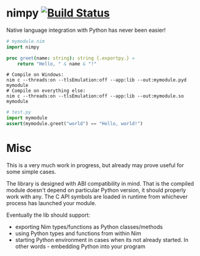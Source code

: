 # nimpy [![Build Status](https://travis-ci.org/yglukhov/nimpy.svg?branch=master)](https://travis-ci.org/yglukhov/nimpy)

Native language integration with Python has never been easier!

```nim
# mymodule.nim
import nimpy

proc greet(name: string): string {.exportpy.} =
    return "Hello, " & name & "!"
```

```
# Compile on Windows:
nim c --threads:on --tlsEmulation:off --app:lib --out:mymodule.pyd mymodule
# Compile on everything else:
nim c --threads:on --tlsEmulation:off --app:lib --out:mymodule.so mymodule
```

```py
# test.py
import mymodule
assert(mymodule.greet("world") == "Hello, world!")
```

# Misc
This is a very much work in progress, but already may prove useful for some
simple cases.

The library is designed with ABI compatibility in mind. That is
the compiled module doesn't depend on particular Python version, it should
properly work with any. The C API symbols are loaded in runtime from whichever
process has launched your module.

Eventually the lib should support:
* exporting Nim types/functions as Python classes/methods
* using Python types and functions from within Nim
* starting Python environment in cases when its not already started. In other words - embedding Python into your program
